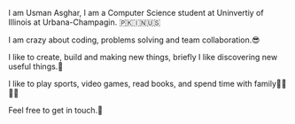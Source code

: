 I am Usman Asghar, I am a Computer Science student at Uninvertiy of Illinois at Urbana-Champagin. 🇵🇰🇮🇳🇺🇸

I am crazy about coding, problems solving and team collaboration.😎

I like to create, build and making new things, briefly I like discovering new useful things.💪

I like to play sports, video games, read books, and spend time with family🏈🏀🏋🏼

Feel free to get in touch.🏅
